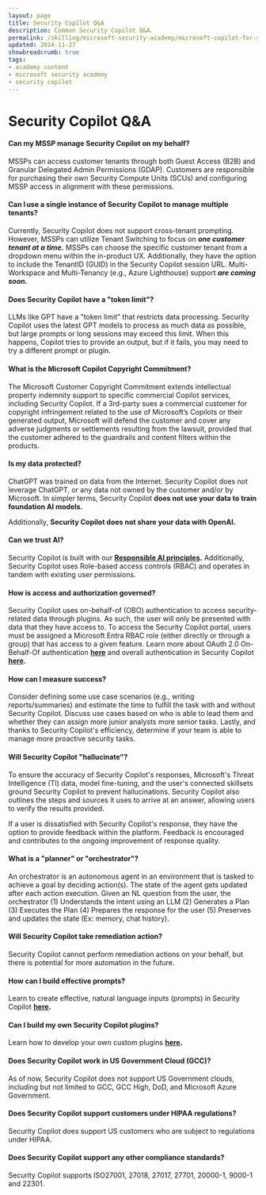 ```yaml
---
layout: page
title: Security Copilot Q&A
description: Common Security Copilot Q&A.
permalink: /skilling/microsoft-security-academy/microsoft-copilot-for-security-qa
updated: 2024-11-27
showbreadcrumb: true
tags: 
- academy content
- microsoft security academy
- security copilot
---
```


# Security Copilot Q&A

#### Can my MSSP manage Security Copilot on my behalf?
MSSPs can access customer tenants through both Guest Access (B2B) and Granular Delegated Admin Permissions (GDAP). Customers are responsible for purchasing their own Security Compute Units (SCUs) and configuring MSSP access in alignment with these permissions.

#### Can I use a single instance of Security Copilot to manage multiple tenants?
Currently, Security Copilot does not support cross-tenant prompting. However, MSSPs can utilize Tenant Switching to focus on ***one customer tenant at a time.*** MSSPs can choose the specific customer tenant from a dropdown menu within the in-product UX. Additionally, they have the option to include the TenantID (GUID) in the Security Copilot session URL. Multi-Workspace and Multi-Tenancy (e.g., Azure Lighthouse) support ***are coming soon.***

#### Does Security Copilot have a "token limit"?
LLMs like GPT have a "token limit" that restricts data processing. Security Copilot uses the latest GPT models to process as much data as possible, but large prompts or long sessions may exceed this limit. When this happens, Copilot tries to provide an output, but if it fails, you may need to try a different prompt or plugin.

#### What is the Microsoft Copilot Copyright Commitment?
The Microsoft Customer Copyright Commitment extends intellectual property indemnity support to specific commercial Copilot services, including Security Copilot. If a 3rd-party sues a commercial customer for copyright infringement related to the use of Microsoft’s Copilots or their generated output, Microsoft will defend the customer and cover any adverse judgments or settlements resulting from the lawsuit, provided that the customer adhered to the guardrails and content filters within the products.

#### Is my data protected?
ChatGPT was trained on data from the Internet. Security Copilot does not leverage ChatGPT, or any data not owned by the customer and/or by Microsoft. In simpler terms, Security Copilot **does not use your data to train foundation AI models.**

Additionally, **Security Copilot does not share your data with OpenAI.**

#### Can we trust AI?
Security Copilot is built with our **[Responsible AI principles](https://www.microsoft.com/en-us/ai/responsible-ai?activetab=pivot1%3aprimaryr6).** Additionally, Security Copilot uses Role-based access controls (RBAC) and operates in tandem with existing user permissions.

#### How is access and authorization governed?
Security Copilot uses on-behalf-of (OBO) authentication to access security-related data through plugins. As such, the user will only be presented with data that they have access to. To access the Security Copilot portal, users must be assigned a Microsoft Entra RBAC role (either directly or through a group) that has access to a given feature. Learn more about OAuth 2.0 On-Behalf-Of authentication **[here](https://learn.microsoft.com/en-us/entra/identity-platform/v2-oauth2-on-behalf-of-flow)** and overall authentication in Security Copilot **[here](https://learn.microsoft.com/en-us/security-copilot/authentication).**

#### How can I measure success?
Consider defining some use case scenarios (e.g., writing reports/summaries) and estimate the time to fulfill the task with and without Security Copilot. Discuss use cases based on who is able to lead them and whether they can assign more junior analysts more senior tasks. Lastly, and thanks to Security Copilot's efficiency, determine if your team is able to manage more proactive security tasks.

#### Will Security Copilot "hallucinate"?
To ensure the accuracy of Security Copilot's responses, Microsoft's Threat Intelligence (TI) data, model fine-tuning, and the user's connected skillsets ground Security Copilot to prevent hallucinations. Security Copilot also outlines the steps and sources it uses to arrive at an answer, allowing users to verify the results provided.

If a user is dissatisfied with Security Copilot's response, they have the option to provide feedback within the platform. Feedback is encouraged and contributes to the ongoing improvement of response quality.

#### What is a "planner" or "orchestrator"?
An orchestrator is an autonomous agent in an environment that is tasked to achieve a goal by deciding action(s). The state of the agent gets updated after each action execution. Given an NL question from the user, the orchestrator (1) Understands the intent using an LLM (2) Generates a Plan (3) Executes the Plan (4) Prepares the response for the user (5) Preserves and updates the state (Ex: memory, chat history).

#### Will Security Copilot take remediation action?
Security Copilot cannot perform remediation actions on your behalf, but there is potential for more automation in the future.

#### How can I build effective prompts?
Learn to create effective, natural language inputs (prompts) in Security Copilot **[here](https://learn.microsoft.com/en-us/security-copilot/prompting-tips).**

#### Can I build my own Security Copilot plugins?
Learn how to develop your own custom plugins **[here](https://learn.microsoft.com/en-us/security-copilot/manage-plugins?tabs=securitycopilotplugin#custom-plugins).**

#### Does Security Copilot work in US Government Cloud (GCC)?
As of now, Security Copilot does not support US Government clouds, including but not limited to GCC, GCC High, DoD, and Microsoft Azure Government.

#### Does Security Copilot support customers under HIPAA regulations?
Security Copilot does support US customers who are subject to regulations under HIPAA.

#### Does Security Copilot support any other compliance standards?
Security Copilot supports ISO27001, 27018, 27017, 27701, 20000-1, 9000-1 and 22301.
